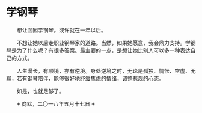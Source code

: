 # 学钢琴

&emsp;&emsp;想让囡囡学钢琴。或许就在一年以后。

&emsp;&emsp;不想让她以后走职业钢琴家的道路。当然，如果她愿意，我会鼎力支持。学钢琴是为了什么呢？有很多答案。最主要的一点，是想让她比别人可以多一种表达自己的方式。

&emsp;&emsp;人生漫长，有顺境，亦有逆境。身处逆境之时，无论是孤独、惆怅、空虚、无聊，若有钢琴陪伴，能够很好地舒缓焦虑的情绪，调整悲观的心态。

&emsp;&emsp;如是，也就足够了。

&emsp;&emsp;※ 商默，二〇一八年五月十七日 ※